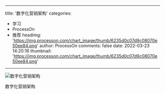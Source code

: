 
---
title: '数字化营销架构'
categories: 
 - 学习
 - ProcessOn
 - 推荐
headimg: 'https://img.processon.com/chart_image/thumb/6235d0c07d9c08070e50ee84.png'
author: ProcessOn
comments: false
date: 2022-03-23 14:20:16
thumbnail: 'https://img.processon.com/chart_image/thumb/6235d0c07d9c08070e50ee84.png'
---

<div>   
<img class="thumb" alt="数字化营销架构" src="https://img.processon.com/chart_image/thumb/6235d0c07d9c08070e50ee84.png" referrerpolicy="no-referrer">
<p>数字化营销架构</p>  
</div>
            